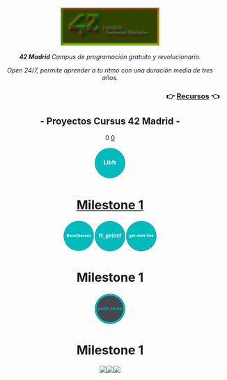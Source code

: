 <p align="center" width="100%">
    <img width="45%" src="documentation/42-Madrid.png"> 
</p>
 
<p align="center" width="100%"><i><b>42 Madrid</b> Campus de programación gratuito y revolucionario.</i></p>

<p align="center" width="100%"><i>Open 24/7, permite aprender a tu ritmo con una duración media de tres años.</i></p>

 <h3 align="right">👉 <a href="documentation/">Recursos</a> 👈</h3>

<h2 align="center" width=100%">- Proyectos Cursus 42 Madrid -</h2>


<p align="center" width="100%">0 <a href="0">0</a></h1>
<p align="center" width="100%"><a href="0/"><img src="documentation/0/libft.png" width="72" /></p>



<h1 align="center">Milestone 1</h1>
<p align="center" width="100%"><a href="milestone_1/born2beroot"><img src="documentation/milestone_1/born2beroot.png" width="72" /><a/><a href="milestone_1/printf/"><img src="documentation/milestone_1/ft_printf.png" width="72" /></a><a href="milestone_1/get_next_line/"><img src="documentation/milestone_1/get_next_line.png" width="72" /></a></p>
<h1 align="center">Milestone 1</h1>
<p align="center" width="100%"><a href="#"><img src="documentation/milestone_2/push_swap.png" width="72" /><a/>


<h1 align="center">Milestone 1</h1>

<p align="center" width="100%"><a href="born2beroot"><img src="../documentation/milestone_1/born2beroot.png" width="100" /><a/><a href="printf/"><img src="../documentation/milestone_1/ft_printf.png" width="100" /></a><a href="get_next_line/"><img src="../documentation/milestone_1/get_next_line.png" width="100" /></a></p>
